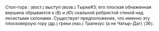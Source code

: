 ---
---

Стол-гора
: ⦅вост.⦆ выступ ⦅возв.⦆ Тырке#3; его плоская обнаженная вершина обрывается к ⦅В⦆ и ⦅Ю⦆ скальной ребристой стеной над лесистыми склонами. Существует предположение, что именно эту плосковерхую гору ⦅др.⦆ греки ⦅наз.⦆ Трапезус (а не Чатыр-Даг) ⦃З6⦄.
